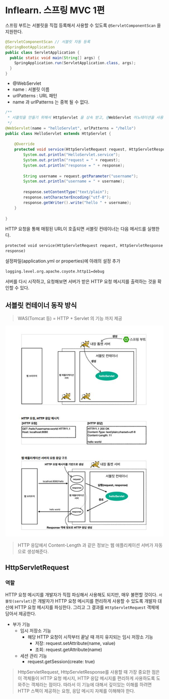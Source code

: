 # Inflearn. 스프링 MVC 1편

스프링 부트는 서블릿을 직접 등록해서 사용할 수 있도록 `@ServletComponentScan` 을 지원한다.

```java
@ServletComponentScan // 서블릿 자동 등록
@SpringBootApplication
public class ServletApplication {
  public static void main(String[] args) {
    SpringApplication.run(ServletApplication.class, args);
  }
}
```

- @WebServlet
 - name : 서블릿 이름
 - urlPatterns : URL 패턴
 - name 과 urlPatterns 는 중복 될 수 없다.

```java
/**
 * 서블릿을 만들기 위해서 HttpServlet 을 상속 받고, @WebServlet 어노테이션을 사용해야 한다.
 */
@WebServlet(name = "helloServlet", urlPatterns = "/hello")
public class HelloServlet extends HttpServlet {

    @Override
    protected void service(HttpServletRequest request, HttpServletResponse response) throws ServletException, IOException {
        System.out.println("HelloServlet.service");
        System.out.println("request = " + request);
        System.out.println("response = " + response);

        String username = request.getParameter("username");
        System.out.println("username = " + username);

        response.setContentType("text/plain");
        response.setCharacterEncoding("utf-8");
        response.getWriter().write("hello " + username);
    }

}
```

HTTP 요청을 통해 매핑된 URL이 호출되면 서블릿 컨테이너는 다음 메서드를 실행한다.

`protected void service(HttpServletRequest request, HttpServletResponse response)`

설정파일(application.yml or properties)에 아래의 설정 추가

`logging.level.org.apache.coyote.http11=debug`

서버를 다시 시작하고, 요청해보면 서버가 받은 HTTP 요청 메시지를 출력하는 것을 확인할 수 있다.

## 서블릿 컨테이너 동작 방식

> WAS(Tomcat 등) = HTTP + Servlet 의 기능 까지 제공

![IMAGES](/images/tomcat.JPG)

> HTTP 응답에서 Content-Length 과 같은 정보는 웹 애플리케이션 서버가 자동으로 생성해준다.

## HttpServletRequest

### 역할

HTTP 요청 메시지를 개발자가 직접 파싱해서 사용해도 되지만, 매우 불편할 것이다. `서블릿(servlet)`은 개발자가 HTTP 요청 메시지를 편리하게 사용할 수 있도록 개발자 대신에 HTTP 요청 메시지를 파싱한다. 그리고 그 결과를 `HttpServletRequest` 객체에 담아서 제공한다.

- 부가 기능
  - 임시 저장소 기능
    - 해당 HTTP 요청이 시작부터 끝날 때 까지 유지되는 임시 저장소 기능
      - 저장: request.setAttribute(name, value)
      - 조회: request.getAttribute(name)
  - 세션 관리 기능
    - request.getSession(create: true)

>  HttpServletRequest, HttpServletResponse를 사용할 때 가장 중요한 점은 이 객체들이 HTTP 요청
메시지, HTTP 응답 메시지를 편리하게 사용하도록 도와주는 객체라는 점이다. 따라서 이 기능에 대해서
깊이있는 이해를 하려면 HTTP 스펙이 제공하는 요청, 응답 메시지 자체를 이해해야 한다.
